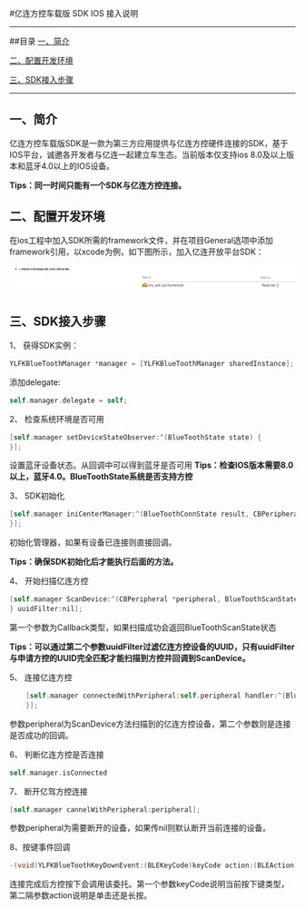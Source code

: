 #亿连方控车载版 SDK IOS 接入说明

---------------
##目录
[一、简介](#简介)

[二、配置开发环境](#配置开发环境)

[三、SDK接入步骤](#SDK接入步骤)

------------------
<h2 id="简介">一、简介</h2>

亿连方控车载版SDK是一款为第三方应用提供与亿连方控硬件连接的SDK，基于IOS平台，诚邀各开发者与亿连一起建立车生态。当前版本仅支持ios 8.0及以上版本和蓝牙4.0以上的IOS设备。

 **Tips：同一时间只能有一个SDK与亿连方控连接。**


<h2 id="配置开发环境">二、配置开发环境</h2>

在ios工程中加入SDK所需的framework文件，并在项目General选项中添加framework引用，以xcode为例，如下图所示，加入亿连开放平台SDK：

![加入SDK](2.png)

<h2 id="SDK接入步骤">三、SDK接入步骤</h2>

1、 获得SDK实例：

```objective-c
YLFKBlueToothManager *manager = [YLFKBlueToothManager sharedInstance];
```
添加delegate:
```objective-c
self.manager.delegate = self;
```

2、 检查系统环境是否可用

```objective-c
[self.manager setDeviceStateObserver:^(BlueToothState state) {
}];
```
设置蓝牙设备状态。从回调中可以得到蓝牙是否可用
**Tips：检查IOS版本需要8.0以上，蓝牙4.0。BlueToothState系统是否支持方控**

3、 SDK初始化

```objective-c
[self.manager iniCenterManager:^(BlueToothConnState result, CBPeripheral *peripheral, NSError *error) {
}];
```
初始化管理器，如果有设备已连接则直接回调。

**Tips：确保SDK初始化后才能执行后面的方法。**

4、 开始扫描亿连方控

```objective-c
[self.manager ScanDevice:^(CBPeripheral *peripheral, BlueToothScanState state) {
} uuidFilter:nil];
```
第一个参数为Callback类型，如果扫描成功会返回BlueToothScanState状态

**Tips：可以通过第二个参数uuidFilter过滤亿连方控设备的UUID，只有uuidFilter与申请方控的UUID完全匹配才能扫描到方控并回调到ScanDevice。**

5、 连接亿连方控

```objective-c
    [self.manager connectedWithPeripheral:self.peripheral handler:^(BlueToothConnState result, CBPeripheral *peripheral, NSError *error) {
    }];
```
参数peripheral为ScanDevice方法扫描到的亿连方控设备，第二个参数则是连接是否成功的回调。

6、 判断亿连方控是否连接

```objective-c
self.manager.isConnected
```

7、 断开亿驾方控连接

```objective-c
[self.manager cannelWithPeripheral:peripheral];
```
参数peripheral为需要断开的设备，如果传nil则默认断开当前连接的设备。

8、按键事件回调
```objective-c
-(void)YLFKBlueToothKeyDownEvent:(BLEKeyCode)keyCode action:(BLEAction)action
```
连接完成后方控按下会调用该委托。第一个参数keyCode说明当前按下键类型，第二隔参数action说明是单击还是长按。

